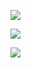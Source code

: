 ![](https://github-readme-stats.vercel.app/api?username=carpedm20)

[![](https://image.slidesharecdn.com/random-230228205328-9048c325/75/-1-2048.jpg?cb=1677617930)](https://www.slideshare.net/slideshow/embed_code/key/BoSrT1r6h4kDTJ)

![](https://upload.wikimedia.org/wikipedia/commons/thumb/b/b9/Caspar_David_Friedrich_-_Wanderer_above_the_sea_of_fog.jpg/800px-Caspar_David_Friedrich_-_Wanderer_above_the_sea_of_fog.jpg)
